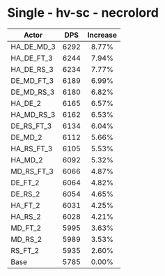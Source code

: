 # Single - hv-sc - necrolord
| Actor | DPS | Increase |
|---|:---:|:---:|
|HA_DE_MD_3|6292|8.77%|
|HA_DE_FT_3|6244|7.94%|
|HA_DE_RS_3|6234|7.77%|
|DE_MD_FT_3|6189|6.99%|
|DE_MD_RS_3|6180|6.82%|
|HA_DE_2|6165|6.57%|
|HA_MD_RS_3|6162|6.53%|
|DE_RS_FT_3|6134|6.04%|
|DE_MD_2|6112|5.66%|
|HA_RS_FT_3|6105|5.53%|
|HA_MD_2|6092|5.32%|
|MD_RS_FT_3|6066|4.87%|
|DE_FT_2|6064|4.82%|
|DE_RS_2|6054|4.65%|
|HA_FT_2|6031|4.25%|
|HA_RS_2|6028|4.21%|
|MD_FT_2|5995|3.63%|
|MD_RS_2|5989|3.53%|
|RS_FT_2|5935|2.60%|
|Base|5785|0.00%|

